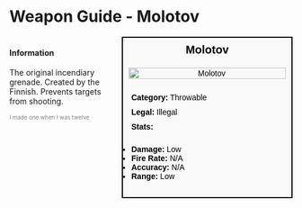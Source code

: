 # Weapon Guide - Molotov

<div style="display: flex; align-items: flex-start; gap: 10px;">

  <div style="flex: 1; margin-right: 10px;">
  
  #### Information
  The original incendiary grenade. Created by the Finnish. Prevents targets from shooting. 
  <div style="font-size: 10px; color: gray;">I made one when I was twelve</div>

  </div>

  <div style="width: 300px; border: 2px solid black; font-family: Arial, sans-serif; background-color: #f9f9f9; color: black;">
    <div style="background-color: #f9f9f9; padding: 10px; font-size: 20px; font-weight: bold; text-align: center;">Molotov</div>
    <div style="text-align: center; padding: 10px;">
      <img src="image_url_here" alt="Molotov" style="width: 100%; height: auto;">
    </div>
    <div style="padding: 10px;">
      <div style="padding: 5px;"><strong>Category:</strong> Throwable</div>
      <div style="padding: 5px;"><strong>Legal:</strong> Illegal</div>
      <div style="padding: 5px;"><strong>Stats:</strong></div>
      <ul style="padding: 5px;">
        <li><strong>Damage:</strong> Low</li>
        <li><strong>Fire Rate:</strong> N/A</li>
        <li><strong>Accuracy:</strong> N/A</li>
        <li><strong>Range:</strong> Low</li>
      </ul>
    </div>
  </div>

</div>
